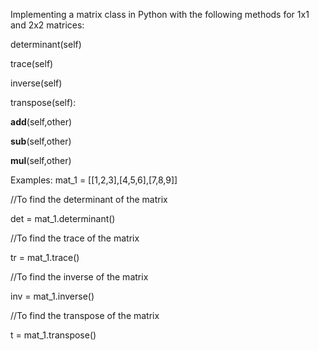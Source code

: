 Implementing a matrix class in Python with the following methods for 1x1 and 2x2 matrices:
  
  determinant(self)
  
  trace(self)
  
  inverse(self)
  
  transpose(self):
  
  __add__(self,other)
  
  __sub__(self,other)
  
  __mul__(self,other)
  
  
  Examples:
  mat_1 = [[1,2,3],[4,5,6],[7,8,9]]
  
  //To find the determinant of the matrix
  
  det = mat_1.determinant()
  
  //To find the trace of the matrix
  
  tr = mat_1.trace()
  
  //To find the inverse of the matrix 
  
  inv = mat_1.inverse()
  
  //To find the transpose of the matrix
  
  t = mat_1.transpose()
  
  

